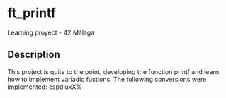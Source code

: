 # ft_printf
Learning proyect - 42 Málaga
## Description
This project is quite to the point, developing the function printf and learn how to implement variadic fuctions.
The following conversions were implemented: cspdiuxX%
